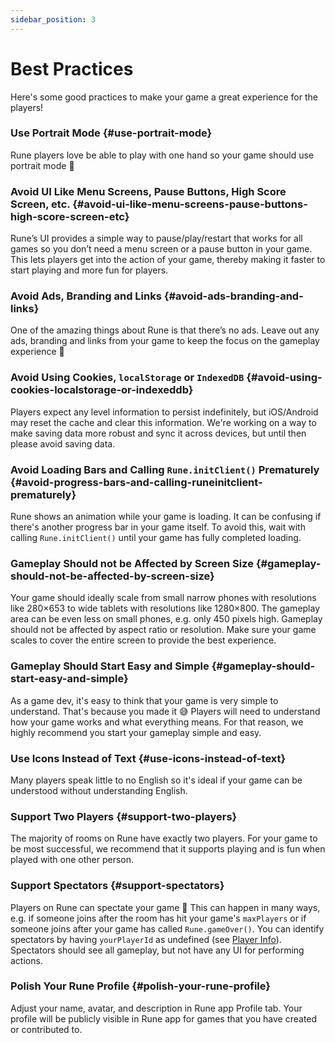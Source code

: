 ```yaml
---
sidebar_position: 3
---
```


# Best Practices

Here's some good practices to make your game a great experience for the players!

### Use Portrait Mode {#use-portrait-mode}

Rune players love be able to play with one hand so your game should use portrait mode 📱 

### Avoid UI Like Menu Screens, Pause Buttons, High Score Screen, etc. {#avoid-ui-like-menu-screens-pause-buttons-high-score-screen-etc}

Rune’s UI provides a simple way to pause/play/restart that works for all games so you don’t need a menu screen or a pause button in your game. This lets players get into the action of your game, thereby making it faster to start playing and more fun for players.

### Avoid Ads, Branding and Links {#avoid-ads-branding-and-links}

One of the amazing things about Rune is that there’s no ads. Leave out any ads, branding and links from your game to keep the focus on the gameplay experience 🧘

### Avoid Using Cookies, `localStorage` or `IndexedDB` {#avoid-using-cookies-localstorage-or-indexeddb}

Players expect any level information to persist indefinitely, but iOS/Android may reset the cache and clear this information. We're working on a way to make saving data more robust and sync it across devices, but until then please avoid saving data.

### Avoid Loading Bars and Calling `Rune.initClient()` Prematurely {#avoid-progress-bars-and-calling-runeinitclient-prematurely}

Rune shows an animation while your game is loading. It can be confusing if there's another progress bar in your game itself. To avoid this, wait with calling `Rune.initClient()` until your game has fully completed loading.

### Gameplay Should not be Affected by Screen Size {#gameplay-should-not-be-affected-by-screen-size}

Your game should ideally scale from small narrow phones with resolutions like 280×653 to wide tablets with resolutions like 1280×800. The gameplay area can be even less on small phones, e.g. only 450 pixels high. Gameplay should not be affected by aspect ratio or resolution. Make sure your game scales to cover the entire screen to provide the best experience.

### Gameplay Should Start Easy and Simple {#gameplay-should-start-easy-and-simple}

As a game dev, it's easy to think that your game is very simple to understand. That's because you made it 😅 Players will need to understand how your game works and what everything means. For that reason, we highly recommend you start your gameplay simple and easy.  

### Use Icons Instead of Text {#use-icons-instead-of-text}

Many players speak little to no English so it's ideal if your game can be understood without understanding English.

### Support Two Players {#support-two-players}

The majority of rooms on Rune have exactly two players. For your game to be most successful, we recommend that it supports playing and is fun when played with one other person.

### Support Spectators {#support-spectators}

Players on Rune can spectate your game 👀 This can happen in many ways, e.g. if someone joins after the room has hit your game's `maxPlayers` or if someone joins after your game has called `Rune.gameOver()`. You can identify spectators by having `yourPlayerId` as undefined (see [Player Info](../how-it-works/player-info.md)). Spectators should see all gameplay, but not have any UI for performing actions.

### Polish Your Rune Profile {#polish-your-rune-profile}

Adjust your name, avatar, and description in Rune app Profile tab. Your profile will be publicly visible in Rune app for games that you have created or contributed to.